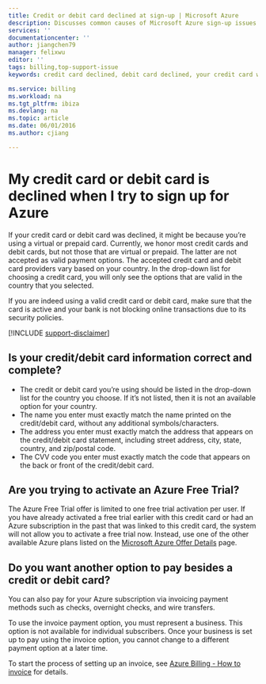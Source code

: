 ```yaml
---
title: Credit or debit card declined at sign-up | Microsoft Azure
description: Discusses common causes of Microsoft Azure sign-up issues like your credit or debit card was declined.
services: ''
documentationcenter: ''
author: jiangchen79
manager: felixwu
editor: ''
tags: billing,top-support-issue
keywords: credit card declined, debit card declined, your credit card was declined, do not honor credit card

ms.service: billing
ms.workload: na
ms.tgt_pltfrm: ibiza
ms.devlang: na
ms.topic: article
ms.date: 06/01/2016
ms.author: cjiang

---
```

# My credit card or debit card is declined when I try to sign up for Azure
If your credit card or debit card was declined, it might be because you’re using a virtual or prepaid card. Currently, we honor most credit cards and debit cards, but not those that are virtual or prepaid. The latter are not accepted as valid payment options. The accepted credit card and debit card providers vary based on your country. In the drop-down list for choosing a credit card, you will only see the options that are valid in the country that you selected.

If you are indeed using a valid credit card or debit card, make sure that the card is active and your bank is not blocking online transactions due to its security policies.

[!INCLUDE [support-disclaimer](../includes/support-disclaimer.md)]

## Is your credit/debit card information correct and complete?
* The credit or debit card you’re using should be listed in the drop-down list for the country you choose. If it’s not listed, then it is not an available option for your country.
* The name you enter must exactly match the name printed on the credit/debit card, without any additional symbols/characters.
* The address you enter must exactly match the address that appears on the credit/debit card statement, including street address, city, state, country, and zip/postal code.
* The CVV code you enter must exactly match the code that appears on the back or front of the credit/debit card.

## Are you trying to activate an Azure Free Trial?
The Azure Free Trial offer is limited to one free trial activation per user. If you have already activated a free trial earlier with this credit card or had an Azure subscription in the past that was linked to this credit card, the system will not allow you to activate a free trial now. Instead, use one of the other available Azure plans listed on the [Microsoft Azure Offer Details](https://azure.microsoft.com/support/legal/offer-details/) page.

## Do you want another option to pay besides a credit or debit card?
You can also pay for your Azure subscription via invoicing payment methods such as checks, overnight checks, and wire transfers.

To use the invoice payment option, you must represent a business. This option is not available for individual subscribers. Once your business is set up to pay using the invoice option, you cannot change to a different payment option at a later time.

To start the process of setting up an invoice, see [Azure Billing - How to invoice](https://azure.microsoft.com/pricing/invoicing/) for details.

